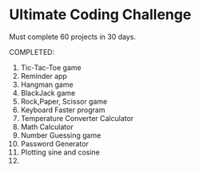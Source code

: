 # Ultimate Coding Challenge 
Must complete 60 projects in 30 days.

COMPLETED: 

1. Tic-Tac-Toe game
2. Reminder app
3. Hangman game
4. BlackJack game
5. Rock,Paper, Scissor game
6. Keyboard Faster program
7. Temperature Converter Calculator
8. Math Calculator 
9. Number Guessing game
10. Password Generator
11. Plotting sine and cosine
12.


